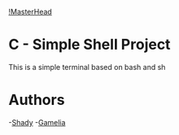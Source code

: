 [!MasterHead](https://nanodegree.alxafrica.com/wp-content/uploads/2022/03/alx-logo.png)

#  C - Simple Shell Project

This is a simple terminal based on bash and sh

# Authors

-[Shady](https://www.linkedin/in/shadymamdouh/)
-[Gamelia](https://www.linkedin/in/gamelia-ahmed/)
